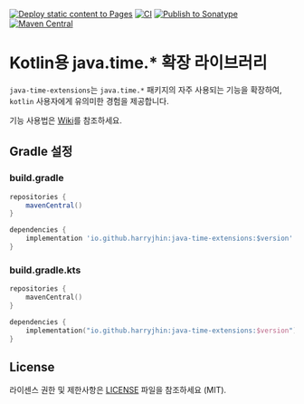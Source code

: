 [![Deploy static content to Pages](https://github.com/HarryJhin/java-time-extensions/actions/workflows/static.yml/badge.svg)](https://github.com/HarryJhin/java-time-extensions/actions/workflows/static.yml)
[![CI](https://github.com/HarryJhin/java-time-extensions/actions/workflows/ci.yml/badge.svg)](https://github.com/HarryJhin/java-time-extensions/actions/workflows/ci.yml)
[![Publish to Sonatype](https://github.com/HarryJhin/java-time-extensions/actions/workflows/publish.yml/badge.svg)](https://github.com/HarryJhin/java-time-extensions/actions/workflows/publish.yml)
[![Maven Central](https://img.shields.io/maven-central/v/io.github.harryjhin/java-time-extensions.svg?label=Maven%20Central)](https://central.sonatype.com/artifact/io.github.harryjhin/java-time-extensions)

# Kotlin용 java.time.* 확장 라이브러리

`java-time-extensions`는 `java.time.*` 패키지의 자주 사용되는 기능을 확장하여, `kotlin` 사용자에게 유의미한 경험을 제공합니다.

기능 사용법은 [Wiki](https://github.com/HarryJhin/java-time-extensions/wiki)를 참조하세요.

## Gradle 설정

### build.gradle

```groovy
repositories {
    mavenCentral()
}

dependencies {
    implementation 'io.github.harryjhin:java-time-extensions:$version'
}
```

### build.gradle.kts

```kotlin
repositories {
    mavenCentral()
}

dependencies {
    implementation("io.github.harryjhin:java-time-extensions:$version")
}
```

## License

라이센스 권한 및 제한사항은 [LICENSE](LICENSE) 파일을 참조하세요 (MIT).